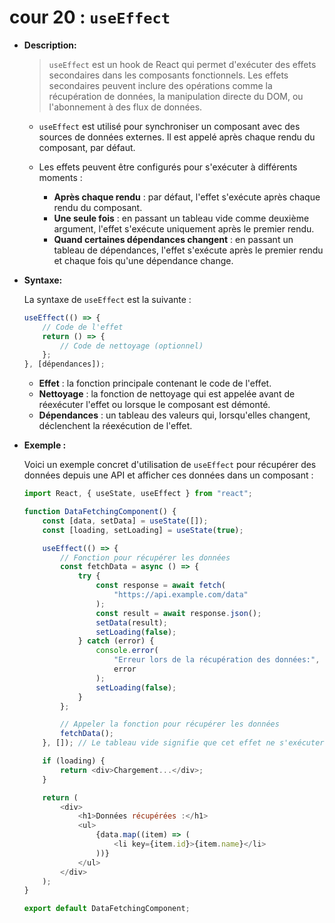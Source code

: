 # cour 20 : **`useEffect`**

-   **Description:**

    > `useEffect` est un hook de React qui permet d'exécuter des effets secondaires dans les composants fonctionnels. Les effets secondaires peuvent inclure des opérations comme la récupération de données, la manipulation directe du DOM, ou l'abonnement à des flux de données.

    -   `useEffect` est utilisé pour synchroniser un composant avec des sources de données externes. Il est appelé après chaque rendu du composant, par défaut.

    -   Les effets peuvent être configurés pour s'exécuter à différents moments :

        -   **Après chaque rendu** : par défaut, l'effet s'exécute après chaque rendu du composant.
        -   **Une seule fois** : en passant un tableau vide comme deuxième argument, l'effet s'exécute uniquement après le premier rendu.
        -   **Quand certaines dépendances changent** : en passant un tableau de dépendances, l'effet s'exécute après le premier rendu et chaque fois qu'une dépendance change.

-   **Syntaxe:**

    La syntaxe de `useEffect` est la suivante :

    ```javascript
    useEffect(() => {
        // Code de l'effet
        return () => {
            // Code de nettoyage (optionnel)
        };
    }, [dépendances]);
    ```

    -   **Effet** : la fonction principale contenant le code de l'effet.
    -   **Nettoyage** : la fonction de nettoyage qui est appelée avant de réexécuter l'effet ou lorsque le composant est démonté.
    -   **Dépendances** : un tableau des valeurs qui, lorsqu'elles changent, déclenchent la réexécution de l'effet.

-   **Exemple :**

    Voici un exemple concret d'utilisation de `useEffect` pour récupérer des données depuis une API et afficher ces données dans un composant :

    ```javascript
    import React, { useState, useEffect } from "react";

    function DataFetchingComponent() {
        const [data, setData] = useState([]);
        const [loading, setLoading] = useState(true);

        useEffect(() => {
            // Fonction pour récupérer les données
            const fetchData = async () => {
                try {
                    const response = await fetch(
                        "https://api.example.com/data"
                    );
                    const result = await response.json();
                    setData(result);
                    setLoading(false);
                } catch (error) {
                    console.error(
                        "Erreur lors de la récupération des données:",
                        error
                    );
                    setLoading(false);
                }
            };

            // Appeler la fonction pour récupérer les données
            fetchData();
        }, []); // Le tableau vide signifie que cet effet ne s'exécutera qu'une seule fois

        if (loading) {
            return <div>Chargement...</div>;
        }

        return (
            <div>
                <h1>Données récupérées :</h1>
                <ul>
                    {data.map((item) => (
                        <li key={item.id}>{item.name}</li>
                    ))}
                </ul>
            </div>
        );
    }

    export default DataFetchingComponent;
    ```
